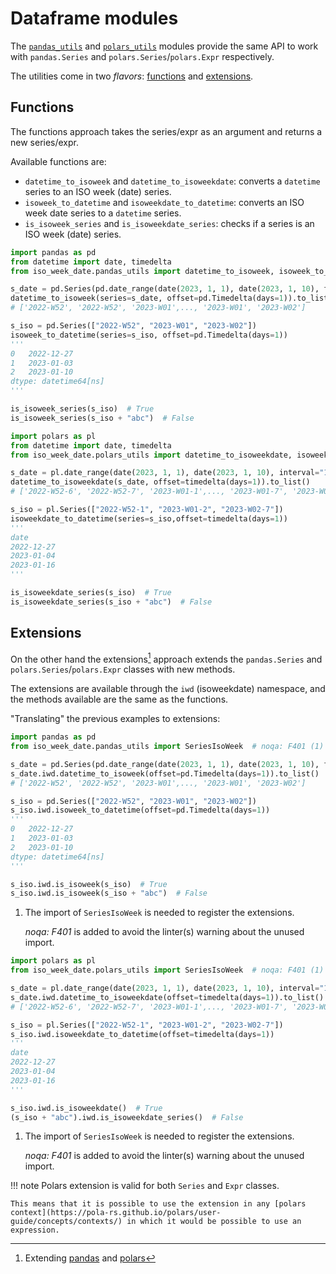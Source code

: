 # Dataframe modules

The [`pandas_utils`](../api/pandas.md) and [`polars_utils`](../api/polars.md) modules provide the same API to work with `pandas.Series` and `polars.Series`/`polars.Expr` respectively.

The utilities come in two _flavors_: [functions](#functions) and [extensions](#extensions).

## Functions

The functions approach takes the series/expr as an argument and returns a new series/expr.

Available functions are:

- `datetime_to_isoweek` and `datetime_to_isoweekdate`: converts a `datetime` series to an ISO week (date) series.
- `isoweek_to_datetime` and `isoweekdate_to_datetime`: converts an ISO week date series to a `datetime` series.
- `is_isoweek_series` and `is_isoweekdate_series`: checks if a series is an ISO week (date) series.

```py title="pandas"
import pandas as pd
from datetime import date, timedelta
from iso_week_date.pandas_utils import datetime_to_isoweek, isoweek_to_datetime, is_isoweek_series

s_date = pd.Series(pd.date_range(date(2023, 1, 1), date(2023, 1, 10), freq="1d"))
datetime_to_isoweek(series=s_date, offset=pd.Timedelta(days=1)).to_list()
# ['2022-W52', '2022-W52', '2023-W01',..., '2023-W01', '2023-W02']

s_iso = pd.Series(["2022-W52", "2023-W01", "2023-W02"])
isoweek_to_datetime(series=s_iso, offset=pd.Timedelta(days=1))
'''
0   2022-12-27
1   2023-01-03
2   2023-01-10
dtype: datetime64[ns]
'''

is_isoweek_series(s_iso)  # True
is_isoweek_series(s_iso + "abc")  # False
```

```py title="polars"
import polars as pl
from datetime import date, timedelta
from iso_week_date.polars_utils import datetime_to_isoweekdate, isoweekdate_to_datetime, is_isoweekdate_series

s_date = pl.date_range(date(2023, 1, 1), date(2023, 1, 10), interval="1d", eager=True)
datetime_to_isoweekdate(s_date, offset=timedelta(days=1)).to_list()
# ['2022-W52-6', '2022-W52-7', '2023-W01-1',..., '2023-W01-7', '2023-W02-1']

s_iso = pl.Series(["2022-W52-1", "2023-W01-2", "2023-W02-7"])
isoweekdate_to_datetime(series=s_iso,offset=timedelta(days=1))
'''
date
2022-12-27
2023-01-04
2023-01-16
'''

is_isoweekdate_series(s_iso)  # True
is_isoweekdate_series(s_iso + "abc")  # False
```

## Extensions

On the other hand the extensions[^1] approach extends the `pandas.Series` and `polars.Series`/`polars.Expr` classes with new methods.

The extensions are available through the `iwd` (isoweekdate) namespace, and the methods available are the same as the functions.

"Translating" the previous examples to extensions:

```py title="pandas"
import pandas as pd
from iso_week_date.pandas_utils import SeriesIsoWeek  # noqa: F401 (1)

s_date = pd.Series(pd.date_range(date(2023, 1, 1), date(2023, 1, 10), freq="1d"))
s_date.iwd.datetime_to_isoweek(offset=pd.Timedelta(days=1)).to_list()
# ['2022-W52', '2022-W52', '2023-W01',..., '2023-W01', '2023-W02']

s_iso = pd.Series(["2022-W52", "2023-W01", "2023-W02"])
s_iso.iwd.isoweek_to_datetime(offset=pd.Timedelta(days=1))
'''
0   2022-12-27
1   2023-01-03
2   2023-01-10
dtype: datetime64[ns]
'''

s_iso.iwd.is_isoweek(s_iso)  # True
s_iso.iwd.is_isoweek(s_iso + "abc")  # False
```

1. The import of `SeriesIsoWeek` is needed to register the extensions.

    _noqa: F401_ is added to avoid the linter(s) warning about the unused import.

```py title="polars"
import polars as pl
from iso_week_date.polars_utils import SeriesIsoWeek  # noqa: F401 (1)

s_date = pl.date_range(date(2023, 1, 1), date(2023, 1, 10), interval="1d")
s_date.iwd.datetime_to_isoweekdate(offset=timedelta(days=1)).to_list()
# ['2022-W52-6', '2022-W52-7', '2023-W01-1',..., '2023-W01-7', '2023-W02-1']

s_iso = pl.Series(["2022-W52-1", "2023-W01-2", "2023-W02-7"])
s_iso.iwd.isoweekdate_to_datetime(offset=timedelta(days=1))
'''
date
2022-12-27
2023-01-04
2023-01-16
'''

s_iso.iwd.is_isoweekdate()  # True
(s_iso + "abc").iwd.is_isoweekdate_series()  # False
```

1. The import of `SeriesIsoWeek` is needed to register the extensions.

    _noqa: F401_ is added to avoid the linter(s) warning about the unused import.

!!! note
    Polars extension is valid for both `Series` and `Expr` classes.

    This means that it is possible to use the extension in any [polars context](https://pola-rs.github.io/polars/user-guide/concepts/contexts/) in which it would be possible to use an expression.

[^1]: Extending [pandas](https://pandas.pydata.org/docs/development/extending.html) and [polars](https://pola-rs.github.io/polars/py-polars/html/reference/api.html)
